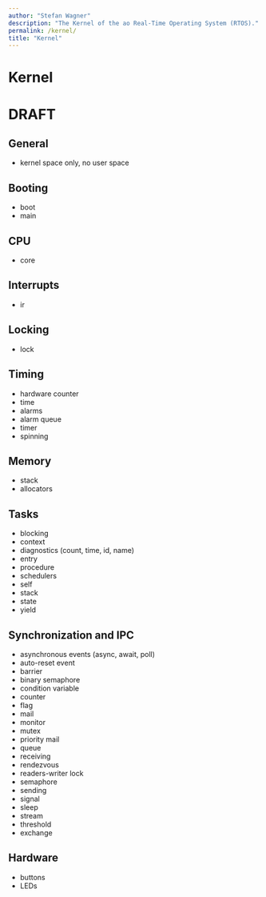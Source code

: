 ```yaml
---
author: "Stefan Wagner"
description: "The Kernel of the ao Real-Time Operating System (RTOS)."
permalink: /kernel/
title: "Kernel"
---
```


# Kernel

# DRAFT

## General

- kernel space only, no user space

## Booting

- boot
- main

## CPU

- core

## Interrupts

- ir

## Locking

- lock

## Timing

- hardware counter
- time
- alarms
- alarm queue
- timer
- spinning

## Memory

- stack
- allocators

## Tasks

- blocking
- context
- diagnostics (count, time, id, name)
- entry
- procedure
- schedulers
- self
- stack
- state
- yield
  
## Synchronization and IPC

- asynchronous events (async, await, poll)
- auto-reset event
- barrier
- binary semaphore
- condition variable
- counter
- flag
- mail
- monitor
- mutex
- priority mail
- queue
- receiving
- rendezvous
- readers-writer lock
- semaphore
- sending
- signal
- sleep
- stream
- threshold
- exchange

## Hardware

- buttons
- LEDs
